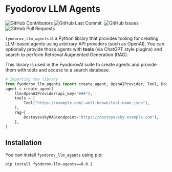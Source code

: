 # Fyodorov LLM Agents

<p>
<img alt="GitHub Contributors" src="https://img.shields.io/github/contributors/fyodorovai/fyodorov-llm-agents" />
<img alt="GitHub Last Commit" src="https://img.shields.io/github/last-commit/fyodorovai/fyodorov-llm-agents" />
<img alt="" src="https://img.shields.io/github/repo-size/fyodorovai/fyodorov-llm-agents" />
<img alt="GitHub Issues" src="https://img.shields.io/github/issues/fyodorovai/fyodorov-llm-agents" />
<img alt="GitHub Pull Requests" src="https://img.shields.io/github/issues-pr/fyodorovai/fyodorov-llm-agents" />
</p>

`fyodorov_llm_agents` is a Python library that provides tooling for creating LLM-based agents using arbitrary API 
providers (such as OpenAI). You can optionally provide those agents with **tools** (via ChatGPT style plugins) and 
search to perform Retrieval Augmented Generation (RAG).

This library is used in the FyodorovAI suite to create agents and provide them with tools and access to a search 
database.

```Python
# Importing the library
from fyodorov_llm_agents import create_agent, OpenAIProvider, Tool, DostoyevskyRAG
agent = create_agent(
    llm=OpenAIProvider(api_key="###"),
    tools = [
        Tool("https://example.com/.well-known/tool-name.json"),
    ],
    rag=[
        DostoyevskyRAG(endpoint="https://dostoyevsky.example.com"),
    ],
)
```

## Installation

You can install `fyodorov_llm_agents` using pip: 
```shell
pip install fyodorov-llm-agents==0.0.1
```
